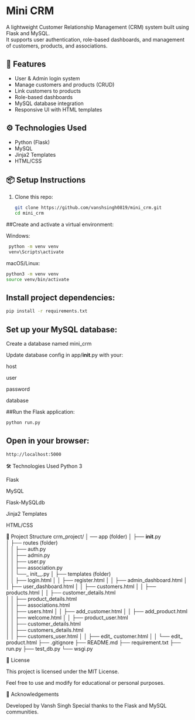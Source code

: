 # Mini CRM

A lightweight Customer Relationship Management (CRM) system built using Flask and MySQL.  
It supports user authentication, role-based dashboards, and management of customers, products, and associations.

## 🚀 Features
- User & Admin login system
- Manage customers and products (CRUD)
- Link customers to products
- Role-based dashboards
- MySQL database integration
- Responsive UI with HTML templates

## ⚙️ Technologies Used
- Python (Flask)
- MySQL
- Jinja2 Templates
- HTML/CSS

## 📦 Setup Instructions
1. Clone this repo:
   ```bash
   git clone https://github.com/vanshsingh0819/mini_crm.git
   cd mini_crm

##Create and activate a virtual environment:

Windows:

 ```bash
  python -m venv venv
  venv\Scripts\activate
```
macOS/Linux:

```bash
python3 -m venv venv
source venv/bin/activate
```


## Install project dependencies:

```bash
pip install -r requirements.txt
```

## Set up your MySQL database:

Create a database named mini_crm

Update database config in app/__init__.py with your:

host

user

password

database


##Run the Flask application:

```bash
python run.py
```

## Open in your browser:

```bash
http://localhost:5000
```

🛠 Technologies Used
Python 3

Flask

MySQL

Flask-MySQLdb

Jinja2 Templates

HTML/CSS

📁 Project Structure
crm_project/ 
│ ── app                                                      (folder) 
│             ├── __init__.py                      
│             ├── routes                                 (folder)                       
│              │            ├── auth.py              
│              │            ├── admin.py              
│              │            ├── user.py                
│              │            ├── association.py  
│              │            └──_ init__.py 
│              ├── templates                        (folder)  
│              │            ├── login.html 
│              │            ├── register.html 
│              │            ├── admin_dashboard.html 
│              │            ├── user_dashboard.html 
│              │            ├── customers.html 
│              │            ├── products.html 
│              │            ├── customer_details.html  
│              │            ├── product_details.html    
│              │            ├── associations.html     
│              │            ├── users.html 
│              │            ├── add_customer.html 
│              │            ├── add_product.html 
│              │            ├── welcome.html 
│              │            ├── product_user.html          
│              │            ├── customer_details.html  
│              │            ├── customers_details.html  
│              │            ├── customers_user.html 
│              │            ├── edit_ customer.html 
│              │            └── edit_ product.html 
├── .gitignore 
├── README.md 
├── requirement.txt 
├── run.py 
├── test_db.py 
└── wsgi.py 


🧾 License

This project is licensed under the MIT License.

Feel free to use and modify for educational or personal purposes.

🙌 Acknowledgements

Developed by Vansh Singh
Special thanks to the Flask and MySQL communities.


